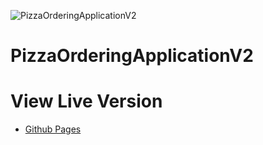![PizzaOrderingApplicationV2](https://cdn.discordapp.com/attachments/888680236210860052/907399064805584967/PizzaOrderingApplicationBanner.png)

# PizzaOrderingApplicationV2

# View Live Version
* [Github Pages](https://martin-zurek.github.io/PizzaOrderingApplicationV2)
